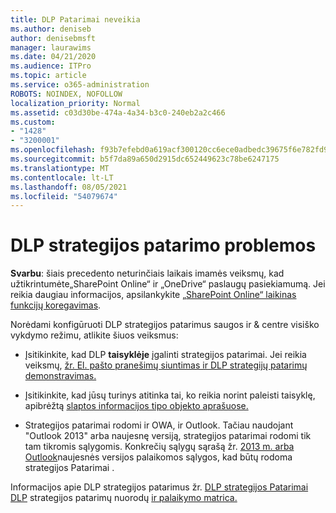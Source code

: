 ```yaml
---
title: DLP Patarimai neveikia
ms.author: deniseb
author: denisebmsft
manager: laurawims
ms.date: 04/21/2020
ms.audience: ITPro
ms.topic: article
ms.service: o365-administration
ROBOTS: NOINDEX, NOFOLLOW
localization_priority: Normal
ms.assetid: c03d30be-474a-4a34-b3c0-240eb2a2c466
ms.custom:
- "1428"
- "3200001"
ms.openlocfilehash: f93b7efebd0a619acf300120cc6ece0adbedc39675f6e782fd982dc1f988edbd
ms.sourcegitcommit: b5f7da89a650d2915dc652449623c78be6247175
ms.translationtype: MT
ms.contentlocale: lt-LT
ms.lasthandoff: 08/05/2021
ms.locfileid: "54079674"
---
```

# <a name="dlp-policy-tip-issues"></a>DLP strategijos patarimo problemos

**Svarbu**: šiais precedento neturinčiais laikais imamės veiksmų, kad užtikrintumėte„SharePoint Online“ ir „OneDrive“ paslaugų pasiekiamumą. Jei reikia daugiau informacijos, apsilankykite [„SharePoint Online“ laikinas funkcijų koregavimas](https://aka.ms/ODSPAdjustments).

Norėdami konfigūruoti DLP strategijos patarimus saugos ir & centre visiško vykdymo režimu, atlikite šiuos veiksmus:

- Įsitikinkite, kad DLP **taisyklėje** įgalinti strategijos patarimai. Jei reikia veiksmų, [žr. El. pašto pranešimų siuntimas ir DLP strategijų patarimų demonstravimas.](https://docs.microsoft.com/microsoft-365/compliance/use-notifications-and-policy-tips)

- Įsitikinkite, kad jūsų turinys atitinka tai, ko reikia norint paleisti taisyklę, apibrėžtą [slaptos informacijos tipo objekto aprašuose.](https://docs.microsoft.com/microsoft-365/compliance/sensitive-information-type-entity-definitions)

- Strategijos patarimai rodomi ir OWA, ir Outlook. Tačiau naudojant "Outlook 2013" arba naujesnę versiją, strategijos patarimai rodomi tik tam tikromis sąlygomis. Konkrečių sąlygų sąrašą žr. [2013 m. arba Outlook](https://docs.microsoft.com/microsoft-365/compliance/use-notifications-and-policy-tips)naujesnės versijos palaikomos sąlygos, kad būtų rodoma strategijos Patarimai .

Informacijos apie DLP strategijos patarimus žr. [DLP strategijos Patarimai DLP](https://docs.microsoft.com/microsoft-365/compliance/dlp-policy-tips-reference?view=o365-worldwide#support-matrix-for-dlp-policy-tips-across-microsoft-apps) strategijos patarimų nuorodų [ir palaikymo matrica.](https://docs.microsoft.com/microsoft-365/compliance/dlp-policy-tips-reference?view=o365-worldwide#support-matrix-for-dlp-policy-tips-across-microsoft-apps)